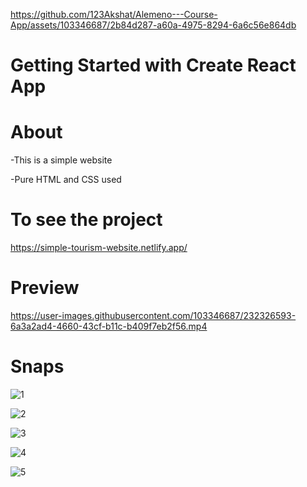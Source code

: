 https://github.com/123Akshat/Alemeno---Course-App/assets/103346687/2b84d287-a60a-4975-8294-6a6c56e864db
# Getting Started with Create React App

# About

-This is a simple website

-Pure HTML and CSS used

# To see the project

https://simple-tourism-website.netlify.app/

# Preview


https://user-images.githubusercontent.com/103346687/232326593-6a3a2ad4-4660-43cf-b11c-b409f7eb2f56.mp4

# Snaps

![1](https://user-images.githubusercontent.com/103346687/232325817-a1e526c5-0407-4cbb-8ee6-9d5048be9abe.JPG)


![2](https://user-images.githubusercontent.com/103346687/232325825-73846223-b2a4-4016-8963-2302fbf29e12.JPG)


![3](https://user-images.githubusercontent.com/103346687/232326084-8df5e51f-f40c-4482-8be4-0acb61a5a627.JPG)


![4](https://user-images.githubusercontent.com/103346687/232326099-487c0e5f-7dd5-465b-bed3-24fcdbe03bea.JPG)


![5](https://user-images.githubusercontent.com/103346687/232326105-8ab5d34f-42bd-4b29-8273-f1507f97dfd0.JPG)


 
 
